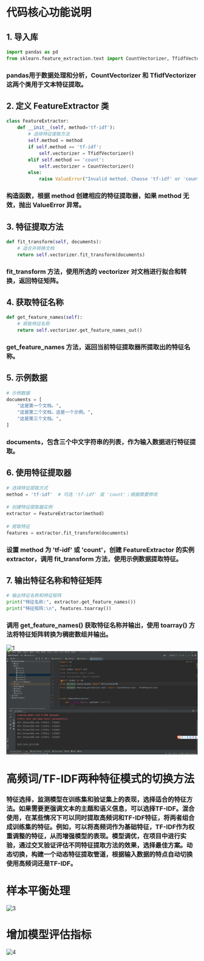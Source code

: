 # 代码核心功能说明
## 1. 导入库  

```python  
import pandas as pd  
from sklearn.feature_extraction.text import CountVectorizer, TfidfVectorizer
```
### pandas用于数据处理和分析，CountVectorizer 和 TfidfVectorizer这两个类用于文本特征提取。
## 2. 定义 FeatureExtractor 类
```python
class FeatureExtractor:  
    def __init__(self, method='tf-idf'):  
        # 选择特征提取方法  
        self.method = method  
        if self.method == 'tf-idf':  
            self.vectorizer = TfidfVectorizer()  
        elif self.method == 'count':  
            self.vectorizer = CountVectorizer()  
        else:  
            raise ValueError("Invalid method. Choose 'tf-idf' or 'count'.")
  ```
### 构造函数，根据 method 创建相应的特征提取器，如果 method 无效，抛出 ValueError 异常。
## 3. 特征提取方法
```python
def fit_transform(self, documents):  
    # 适合并转换文档  
    return self.vectorizer.fit_transform(documents)
  ```
### fit_transform 方法，使用所选的 vectorizer 对文档进行拟合和转换，返回特征矩阵。
## 4. 获取特征名称
```python
def get_feature_names(self):  
    # 获取特征名称  
    return self.vectorizer.get_feature_names_out()
```
###  get_feature_names 方法，返回当前特征提取器所提取出的特征名称。
## 5. 示例数据
```python
# 示例数据  
documents = [  
    "这是第一个文档。",  
    "这是第二个文档，这是一个示例。",  
    "这是第三个文档。",  
]
```
### documents，包含三个中文字符串的列表，作为输入数据进行特征提取。
## 6. 使用特征提取器
```python
# 选择特征提取方式  
method = 'tf-idf'  # 可选 'tf-idf' 或 'count'；根据需要修改  

# 创建特征提取器实例  
extractor = FeatureExtractor(method)  

# 提取特征  
features = extractor.fit_transform(documents)
```
### 设置 method 为 'tf-idf' 或 'count'，创建 FeatureExtractor 的实例 extractor，调用 fit_transform 方法，使用示例数据提取特征。
## 7. 输出特征名称和特征矩阵
```python
# 输出特征名称和特征矩阵  
print("特征名称:", extractor.get_feature_names())  
print("特征矩阵:\n", features.toarray())
```
### 调用 get_feature_names() 获取特征名称并输出，使用 toarray() 方法将特征矩阵转换为稠密数组并输出。
![1](https://github.com/user-attachments/assets/6094038f-df88-4583-8baa-0b96d6e6e0d9)
![2](https://github.com/wybhh111/GitDemo/blob/master/images/2025-04-09%20230017.png)
# 高频词/TF-IDF两种特征模式的切换方法
### 特征选择，监测模型在训练集和验证集上的表现，选择适合的特征方法。如果需要更强调文本的主题和语义信息，可以选择TF-IDF。混合使用，在某些情况下可以同时提取高频词和TF-IDF特征，将两者组合成训练集的特征。例如，可以将高频词作为基础特征，TF-IDF作为权重调整的特征，从而增强模型的表现。模型调优，在项目中进行实验，通过交叉验证评估不同特征提取方法的效果，选择最佳方案。动态切换，构建一个动态特征提取管道，根据输入数据的特点自动切换使用高频词还是TF-IDF。
# 样本平衡处理
![3](https://github.com/user-attachments/assets/6fc7d197-68ba-41d6-a505-cae0505b7a24)
# 增加模型评估指标
![4](https://github.com/user-attachments/assets/c5ea42fa-daee-497f-8054-615283ecd3e2)
